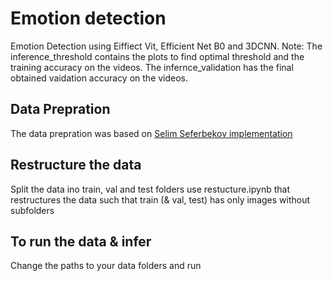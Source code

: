 # Emotion detection
Emotion Detection using Eiffiect Vit, Efficient Net B0 and 3DCNN. 
Note: The inference_threshold contains the plots to find optimal threshold and the training accuracy on the videos. The infernce_validation has the final obtained vaidation accuracy on the videos.
 ## Data Prepration
 The data prepration was based on [Selim Seferbekov implementation](https://github.com/selimsef/dfdc_deepfake_challenge#data-preparation)

 

 ## Restructure the data
 Split the data ino train, val and test folders
 use restucture.ipynb that restructures the data such that train (& val, test) has only images without subfolders

 ## To run the data & infer
 Change the paths to your data folders and run

